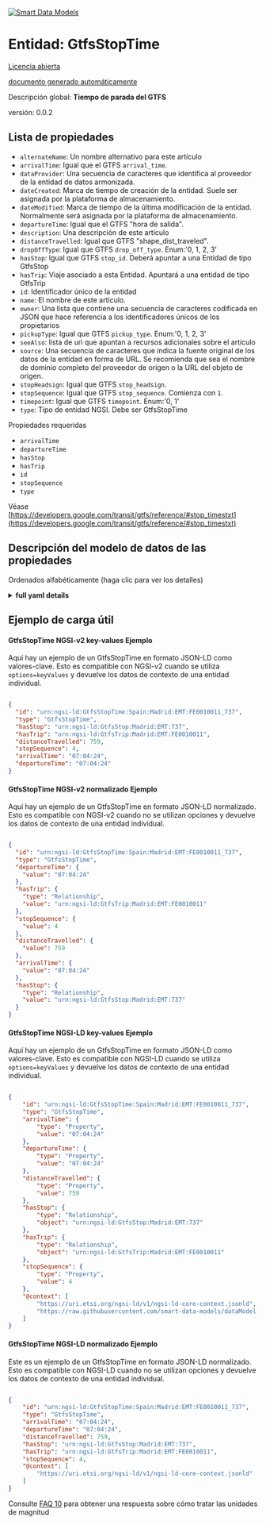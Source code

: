 [![Smart Data Models](https://smartdatamodels.org/wp-content/uploads/2022/01/SmartDataModels_logo.png "Logo")](https://smartdatamodels.org)  
Entidad: GtfsStopTime  
=====================  
[Licencia abierta](https://github.com/smart-data-models//dataModel.UrbanMobility/blob/master/GtfsStopTime/LICENSE.md)  
[documento generado automáticamente](https://docs.google.com/presentation/d/e/2PACX-1vTs-Ng5dIAwkg91oTTUdt8ua7woBXhPnwavZ0FxgR8BsAI_Ek3C5q97Nd94HS8KhP-r_quD4H0fgyt3/pub?start=false&loop=false&delayms=3000#slide=id.gb715ace035_0_60)  
Descripción global: **Tiempo de parada del GTFS**  
versión: 0.0.2  

## Lista de propiedades  

- `alternateName`: Un nombre alternativo para este artículo  - `arrivalTime`: Igual que el GTFS `arrival_time`.  - `dataProvider`: Una secuencia de caracteres que identifica al proveedor de la entidad de datos armonizada.  - `dateCreated`: Marca de tiempo de creación de la entidad. Suele ser asignada por la plataforma de almacenamiento.  - `dateModified`: Marca de tiempo de la última modificación de la entidad. Normalmente será asignada por la plataforma de almacenamiento.  - `departureTime`: Igual que el GTFS "hora de salida".  - `description`: Una descripción de este artículo  - `distanceTravelled`: Igual que GTFS "shape_dist_traveled".  - `dropOffType`: Igual que GTFS `drop_off_type`. Enum:'0, 1, 2, 3'  - `hasStop`: Igual que GTFS `stop_id`. Deberá apuntar a una Entidad de tipo GtfsStop  - `hasTrip`: Viaje asociado a esta Entidad. Apuntará a una entidad de tipo GtfsTrip  - `id`: Identificador único de la entidad  - `name`: El nombre de este artículo.  - `owner`: Una lista que contiene una secuencia de caracteres codificada en JSON que hace referencia a los identificadores únicos de los propietarios  - `pickupType`: Igual que GTFS `pickup_type`. Enum:'0, 1, 2, 3'  - `seeAlso`: lista de uri que apuntan a recursos adicionales sobre el artículo  - `source`: Una secuencia de caracteres que indica la fuente original de los datos de la entidad en forma de URL. Se recomienda que sea el nombre de dominio completo del proveedor de origen o la URL del objeto de origen.  - `stopHeadsign`: Igual que GTFS `stop_headsign`.  - `stopSequence`: Igual que GTFS `stop_sequence`. Comienza con `1`.  - `timepoint`: Igual que GTFS `timepoint`. Enum:'0, 1'  - `type`: Tipo de entidad NGSI. Debe ser GtfsStopTime    
Propiedades requeridas  
- `arrivalTime`  - `departureTime`  - `hasStop`  - `hasTrip`  - `id`  - `stopSequence`  - `type`    
Véase [https://developers.google.com/transit/gtfs/reference/#stop_timestxt](https://developers.google.com/transit/gtfs/reference/#stop_timestxt)  
## Descripción del modelo de datos de las propiedades  
Ordenados alfabéticamente (haga clic para ver los detalles)  
<details><summary><strong>full yaml details</strong></summary>    
```yaml  
GtfsStopTime:    
  description: 'GTFS Stop Time'    
  properties:    
    alternateName:    
      description: 'An alternative name for this item'    
      type: string    
      x-ngsi:    
        type: Property    
    arrivalTime:    
      description: 'Same as GTFS `arrival_time`'    
      pattern: ^([0-3][0-9]|4[0-7]):[0-5][0-9]:[0-5][0-9]$    
      type: string    
      x-ngsi:    
        model: https://schema.org/Text    
        type: Property    
    dataProvider:    
      description: 'A sequence of characters identifying the provider of the harmonised data entity.'    
      type: string    
      x-ngsi:    
        type: Property    
    dateCreated:    
      description: 'Entity creation timestamp. This will usually be allocated by the storage platform.'    
      format: date-time    
      type: string    
      x-ngsi:    
        type: Property    
    dateModified:    
      description: 'Timestamp of the last modification of the entity. This will usually be allocated by the storage platform.'    
      format: date-time    
      type: string    
      x-ngsi:    
        type: Property    
    departureTime:    
      description: 'Same as GTFS `departure_time`'    
      pattern: ^([0-3][0-9]|4[0-7]):[0-5][0-9]:[0-5][0-9]$    
      type: string    
      x-ngsi:    
        model: https://schema.org/Text    
        type: Property    
    description:    
      description: 'A description of this item'    
      type: string    
      x-ngsi:    
        type: Property    
    distanceTravelled:    
      description: 'Same as GTFS `shape_dist_traveled`'    
      minimum: 0    
      type: number    
      x-ngsi:    
        model: https://schema.org/Number    
        type: Property    
    dropOffType:    
      default: 0    
      description: 'Same as GTFS `drop_off_type`. Enum:''0, 1, 2, 3'''    
      enum:    
        - 0    
        - 1    
        - 2    
        - 3    
      type: string    
      x-ngsi:    
        model: https://schema.org/Text    
        type: Property    
    hasStop:    
      anyOf:    
        - description: 'Property. Identifier format of any NGSI entity'    
          maxLength: 256    
          minLength: 1    
          pattern: ^[\w\-\.\{\}\$\+\*\[\]`|~^@!,:\\]+$    
          type: string    
        - description: 'Property. Identifier format of any NGSI entity'    
          format: uri    
          type: string    
      description: 'Same as GTFS `stop_id`. It shall point to an Entity of type GtfsStop'    
      x-ngsi:    
        model: http://schema.org/URL    
        type: Relationship    
    hasTrip:    
      anyOf:    
        - description: 'Property. Identifier format of any NGSI entity'    
          maxLength: 256    
          minLength: 1    
          pattern: ^[\w\-\.\{\}\$\+\*\[\]`|~^@!,:\\]+$    
          type: string    
        - description: 'Property. Identifier format of any NGSI entity'    
          format: uri    
          type: string    
      description: 'Trip associated to this Entity. It shall point to an Entity of Type GtfsTrip'    
      x-ngsi:    
        model: https://schema.org/URL    
        type: Relationship    
    id:    
      anyOf: &gtfsstoptime_-_properties_-_owner_-_items_-_anyof    
        - description: 'Property. Identifier format of any NGSI entity'    
          maxLength: 256    
          minLength: 1    
          pattern: ^[\w\-\.\{\}\$\+\*\[\]`|~^@!,:\\]+$    
          type: string    
        - description: 'Property. Identifier format of any NGSI entity'    
          format: uri    
          type: string    
      description: 'Unique identifier of the entity'    
      x-ngsi:    
        type: Property    
    name:    
      description: 'The name of this item.'    
      type: string    
      x-ngsi:    
        type: Property    
    owner:    
      description: 'A List containing a JSON encoded sequence of characters referencing the unique Ids of the owner(s)'    
      items:    
        anyOf: *gtfsstoptime_-_properties_-_owner_-_items_-_anyof    
        description: 'Property. Unique identifier of the entity'    
      type: array    
      x-ngsi:    
        type: Property    
    pickupType:    
      default: 0    
      description: 'Same as GTFS `pickup_type`. Enum:''0, 1, 2, 3'' '    
      enum:    
        - 0    
        - 1    
        - 2    
        - 3    
      type: string    
      x-ngsi:    
        model: https://schema.org/Text    
        type: Property    
    seeAlso:    
      description: 'list of uri pointing to additional resources about the item'    
      oneOf:    
        - items:    
            format: uri    
            type: string    
          minItems: 1    
          type: array    
        - format: uri    
          type: string    
      x-ngsi:    
        type: Property    
    source:    
      description: 'A sequence of characters giving the original source of the entity data as a URL. Recommended to be the fully qualified domain name of the source provider, or the URL to the source object.'    
      type: string    
      x-ngsi:    
        type: Property    
    stopHeadsign:    
      description: 'Same as GTFS `stop_headsign`'    
      type: string    
      x-ngsi:    
        model: https://schema.org/Text.    
        type: Property    
    stopSequence:    
      description: 'Same as GTFS `stop_sequence`. Starting with `1`.'    
      minimum: 1    
      type: integer    
      x-ngsi:    
        model: https://schema.org/Integer    
        type: Property    
    timepoint:    
      default: 1    
      description: 'Same as GTFS `timepoint`. Enum:''0, 1'''    
      enum:    
        - 0    
        - 1    
      type: string    
      x-ngsi:    
        model: https://schema.org/Text    
        type: Property    
    type:    
      description: 'NGSI Entity type. It has to be GtfsStopTime'    
      enum:    
        - GtfsStopTime    
      type: string    
      x-ngsi:    
        type: Property    
  required:    
    - id    
    - type    
    - arrivalTime    
    - departureTime    
    - hasStop    
    - hasTrip    
    - stopSequence    
  type: object    
  x-derived-from: ""    
  x-disclaimer: 'Redistribution and use in source and binary forms, with or without modification, are permitted  provided that the license conditions are met. Copyleft (c) 2022 Contributors to Smart Data Models Program'    
  x-license-url: https://github.com/smart-data-models/dataModel.UrbanMobility/blob/master/GtfsStopTime/LICENSE.md    
  x-model-schema: https://smart-data-models.github.io/dataModel.UrbanMobility/GtfsStopTime/schema.json    
  x-model-tags: ""    
  x-version: 0.0.2    
```  
</details>    
## Ejemplo de carga útil  
#### GtfsStopTime NGSI-v2 key-values Ejemplo  
Aquí hay un ejemplo de un GtfsStopTime en formato JSON-LD como valores-clave. Esto es compatible con NGSI-v2 cuando se utiliza `options=keyValues` y devuelve los datos de contexto de una entidad individual.  
```json  
{  
  "id": "urn:ngsi-ld:GtfsStopTime:Spain:Madrid:EMT:FE0010011_737",  
  "type": "GtfsStopTime",  
  "hasStop": "urn:ngsi-ld:GtfsStop:Madrid:EMT:737",  
  "hasTrip": "urn:ngsi-ld:GtfsTrip:Madrid:EMT:FE0010011",  
  "distanceTravelled": 759,  
  "stopSequence": 4,  
  "arrivalTime": "07:04:24",  
  "departureTime": "07:04:24"  
}  
```  
#### GtfsStopTime NGSI-v2 normalizado Ejemplo  
Aquí hay un ejemplo de un GtfsStopTime en formato JSON-LD normalizado. Esto es compatible con NGSI-v2 cuando no se utilizan opciones y devuelve los datos de contexto de una entidad individual.  
```json  
{  
  "id": "urn:ngsi-ld:GtfsStopTime:Spain:Madrid:EMT:FE0010011_737",  
  "type": "GtfsStopTime",  
  "departureTime": {  
    "value": "07:04:24"  
  },  
  "hasTrip": {  
    "type": "Relationship",  
    "value": "urn:ngsi-ld:GtfsTrip:Madrid:EMT:FE0010011"  
  },  
  "stopSequence": {  
    "value": 4  
  },  
  "distanceTravelled": {  
    "value": 759  
  },  
  "arrivalTime": {  
    "value": "07:04:24"  
  },  
  "hasStop": {  
    "type": "Relationship",  
    "value": "urn:ngsi-ld:GtfsStop:Madrid:EMT:737"  
  }  
}  
```  
#### GtfsStopTime NGSI-LD key-values Ejemplo  
Aquí hay un ejemplo de un GtfsStopTime en formato JSON-LD como valores-clave. Esto es compatible con NGSI-LD cuando se utiliza `options=keyValues` y devuelve los datos de contexto de una entidad individual.  
```json  
{  
    "id": "urn:ngsi-ld:GtfsStopTime:Spain:Madrid:EMT:FE0010011_737",  
    "type": "GtfsStopTime",  
    "arrivalTime": {  
        "type": "Property",  
        "value": "07:04:24"  
    },  
    "departureTime": {  
        "type": "Property",  
        "value": "07:04:24"  
    },  
    "distanceTravelled": {  
        "type": "Property",  
        "value": 759  
    },  
    "hasStop": {  
        "type": "Relationship",  
        "object": "urn:ngsi-ld:GtfsStop:Madrid:EMT:737"  
    },  
    "hasTrip": {  
        "type": "Relationship",  
        "object": "urn:ngsi-ld:GtfsTrip:Madrid:EMT:FE0010011"  
    },  
    "stopSequence": {  
        "type": "Property",  
        "value": 4  
    },  
    "@context": [  
        "https://uri.etsi.org/ngsi-ld/v1/ngsi-ld-core-context.jsonld",  
        "https://raw.githubusercontent.com/smart-data-models/dataModel.UrbanMobility/master/context.jsonld"  
    ]  
}  
```  
#### GtfsStopTime NGSI-LD normalizado Ejemplo  
Este es un ejemplo de un GtfsStopTime en formato JSON-LD normalizado. Esto es compatible con NGSI-LD cuando no se utilizan opciones y devuelve los datos de contexto de una entidad individual.  
```json  
{  
    "id": "urn:ngsi-ld:GtfsStopTime:Spain:Madrid:EMT:FE0010011_737",  
    "type": "GtfsStopTime",  
    "arrivalTime": "07:04:24",  
    "departureTime": "07:04:24",  
    "distanceTravelled": 759,  
    "hasStop": "urn:ngsi-ld:GtfsStop:Madrid:EMT:737",  
    "hasTrip": "urn:ngsi-ld:GtfsTrip:Madrid:EMT:FE0010011",  
    "stopSequence": 4,  
    "@context": [  
        "https://uri.etsi.org/ngsi-ld/v1/ngsi-ld-core-context.jsonld"  
    ]  
}  
```  
Consulte [FAQ 10](https://smartdatamodels.org/index.php/faqs/) para obtener una respuesta sobre cómo tratar las unidades de magnitud  
